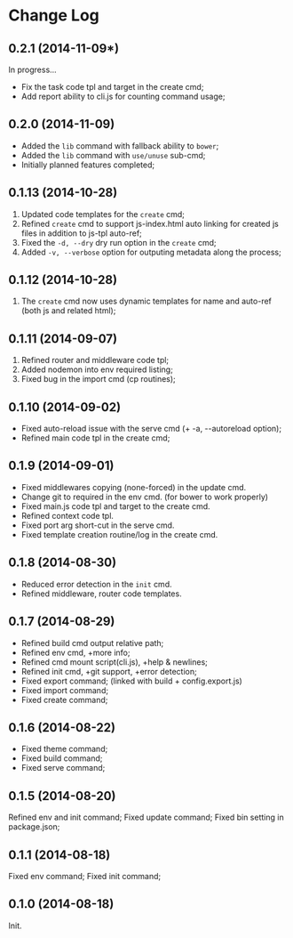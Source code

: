 Change Log
==========
0.2.1 (2014-11-09*)
-------------------
In progress...
* Fix the task code tpl and target in the create cmd;
* Add report ability to cli.js for counting command usage;


0.2.0 (2014-11-09)
--------------------
* Added the `lib` command with fallback ability to `bower`;
* Added the `lib` command with `use/unuse` sub-cmd;
* Initially planned features completed;


0.1.13 (2014-10-28)
--------------------
1. Updated code templates for the `create` cmd;
2. Refined `create` cmd to support js-index.html auto linking for created js files in addition to js-tpl auto-ref;
3. Fixed the `-d, --dry` dry run option in the `create` cmd;
4. Added `-v, --verbose` option for outputing metadata along the process;


0.1.12 (2014-10-28)
--------------------
1. The `create` cmd now uses dynamic templates for name and auto-ref (both js and related html);


0.1.11 (2014-09-07)
--------------------
1. Refined router and middleware code tpl;
2. Added nodemon into env required listing;
3. Fixed bug in the import cmd (cp routines);


0.1.10 (2014-09-02)
-------------------
* Fixed auto-reload issue with the serve cmd (+ -a, --autoreload option);
* Refined main code tpl in the create cmd;


0.1.9 (2014-09-01)
------------------
* Fixed middlewares copying (none-forced) in the update cmd.
* Change git to required in the env cmd. (for bower to work properly)
* Fixed main.js code tpl and target to the create cmd.
* Refined context code tpl.
* Fixed port arg short-cut in the serve cmd.
* Fixed template creation routine/log in the create cmd.


0.1.8 (2014-08-30)
-------------------
* Reduced error detection in the `init` cmd.
* Refined middleware, router code templates.


0.1.7 (2014-08-29)
------------------
* Refined build cmd output relative path;
* Refined env cmd, +more info;
* Refined cmd mount script(cli.js), +help & newlines;
* Refined init cmd, +git support, +error detection;
* Fixed export command; (linked with build + config.export.js)
* Fixed import command;
* Fixed create command;


0.1.6 (2014-08-22)
------------------
* Fixed theme command;
* Fixed build command;
* Fixed serve command;


0.1.5 (2014-08-20)
------------------
Refined env and init command;
Fixed update command;
Fixed bin setting in package.json;


0.1.1 (2014-08-18)
------------------
Fixed env command;
Fixed init command;


0.1.0 (2014-08-18)
------------------
Init.